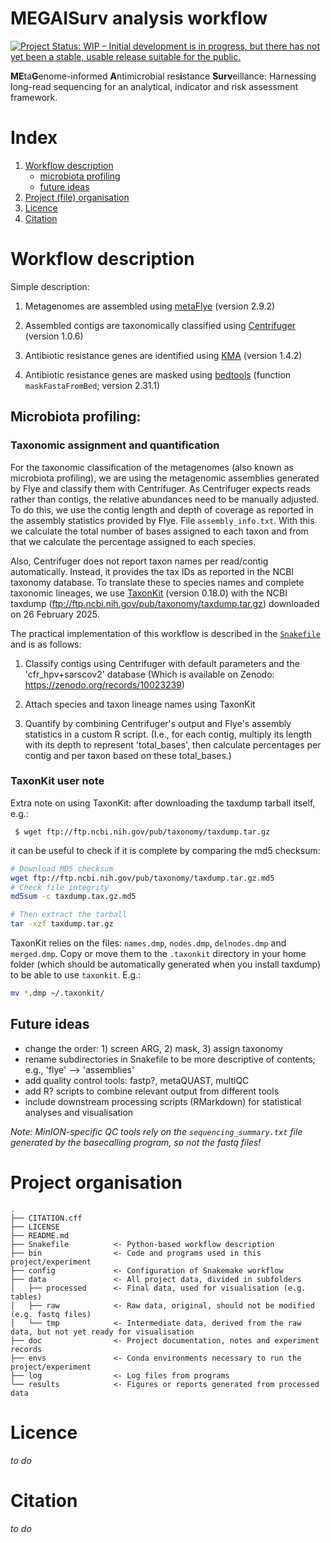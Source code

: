 # MEGAISurv analysis workflow

[![Project Status: WIP – Initial development is in progress, but there has not yet been a stable, usable release suitable for the public.](https://www.repostatus.org/badges/latest/wip.svg)](https://www.repostatus.org/#wip)

**ME**ta**G**enome-informed **A**ntimicrobial res**i**stance **Surv**eillance:
Harnessing long-read sequencing for an analytical, indicator and risk assessment
framework.

# Index

1. [Workflow description](#workflow-description)
    - [microbiota profiling](#microbiota-profiling)
    - [future ideas](#future-ideas)
2. [Project (file) organisation](#project-organisation)
3. [Licence](#licence)
4. [Citation](#citation)

# Workflow description

Simple description:

1. Metagenomes are assembled using [metaFlye](https://github.com/mikolmogorov/Flye) (version 2.9.2)

2. Assembled contigs are taxonomically classified using [Centrifuger](https://github.com/mourisl/centrifuger) (version 1.0.6)

3. Antibiotic resistance genes are identified using [KMA](https://github.com/genomicepidemiology/kma) (version 1.4.2)

4. Antibiotic resistance genes are masked using [bedtools](https://bedtools.readthedocs.io/en/latest/index.html) (function `maskFastaFromBed`; version 2.31.1)

## Microbiota profiling:

### Taxonomic assignment and quantification

For the taxonomic classification of the metagenomes (also known as microbiota profiling),
we are using the metagenomic assemblies generated by Flye and classify them with
Centrifuger. As Centrifuger expects reads rather than contigs, the relative
abundances need to be manually adjusted. To do this, we use the contig length 
and depth of coverage as reported in the assembly statistics provided by Flye. 
File `assembly_info.txt`. With this we calculate the total number of bases
assigned to each taxon and from that we calculate the percentage assigned to
each species.

Also, Centrifuger does not report taxon names per read/contig automatically.
Instead, it provides the tax IDs as reported in the NCBI taxonomy database.
To translate these to species names and complete taxonomic lineages, we use
[TaxonKit](https://bioinf.shenwei.me/taxonkit) (version 0.18.0) with the
NCBI taxdump (ftp://ftp.ncbi.nih.gov/pub/taxonomy/taxdump.tar.gz) 
downloaded on 26 February 2025.

The practical implementation of this workflow is described in the
[`Snakefile`](Snakefile) and is as follows:

 1. Classify contigs using Centrifuger with default parameters and the 'cfr_hpv+sarscov2' database
(Which is available on Zenodo: https://zenodo.org/records/10023239)
 
 2. Attach species and taxon lineage names using TaxonKit
 
 3. Quantify by combining Centrifuger's output and Flye's assembly statistics
in a custom R script. (I.e., for each contig, multiply its length with its depth
to represent 'total_bases', then calculate percentages per contig and per taxon
based on these total_bases.)

### TaxonKit user note

Extra note on using TaxonKit: after downloading the taxdump tarball itself, e.g.:

` $ wget ftp://ftp.ncbi.nih.gov/pub/taxonomy/taxdump.tar.gz`

it can be useful to check if it is complete by comparing the md5 checksum:

```bash
# Download MD5 checksum
wget ftp://ftp.ncbi.nih.gov/pub/taxonomy/taxdump.tar.gz.md5
# Check file integrity
md5sum -c taxdump.tax.gz.md5

# Then extract the tarball
tar -xzf taxdump.tar.gz
```

TaxonKit relies on the files: `names.dmp`, `nodes.dmp`, `delnodes.dmp` and `merged.dmp`.
Copy or move them to the `.taxonkit` directory in your home folder (which should be automatically
generated when you install taxdump) to be able to use `taxonkit`. E.g.:

```bash
mv *.dmp ~/.taxonkit/
```

## Future ideas

 - change the order: 1) screen ARG, 2) mask, 3) assign taxonomy
 - rename subdirectories in Snakefile to be more descriptive of contents;
e.g., 'flye' --> 'assemblies'
 - add quality control tools: fastp?, metaQUAST, multiQC
 - add R? scripts to combine relevant output from different tools
 - include downstream processing scripts (RMarkdown) for statistical analyses
and visualisation

*Note: MinION-specific QC tools rely on the `sequencing_summary.txt` file generated by the basecalling program, so not the fastq files!*


# Project organisation

```
.
├── CITATION.cff
├── LICENSE
├── README.md
├── Snakefile          <- Python-based workflow description
├── bin                <- Code and programs used in this project/experiment
├── config             <- Configuration of Snakemake workflow
├── data               <- All project data, divided in subfolders
│   ├── processed      <- Final data, used for visualisation (e.g. tables)
│   ├── raw            <- Raw data, original, should not be modified (e.g. fastq files)
│   └── tmp            <- Intermediate data, derived from the raw data, but not yet ready for visualisation
├── doc                <- Project documentation, notes and experiment records
├── envs               <- Conda environments necessary to run the project/experiment
├── log                <- Log files from programs
└── results            <- Figures or reports generated from processed data
```

# Licence

_to do_

# Citation

_to do_

